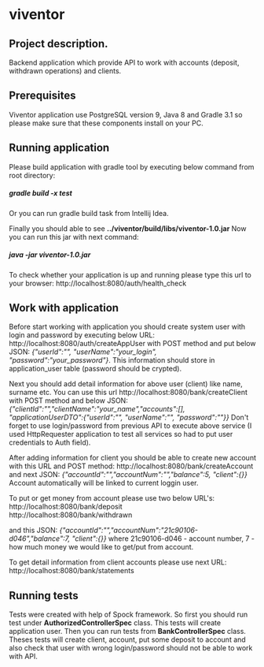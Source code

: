# viventor
## Project description.
Backend application which provide API to work with accounts (deposit, withdrawn operations) and clients.

## Prerequisites
Viventor application use PostgreSQL version 9, Java 8 and Gradle 3.1 so please make sure that these components install
on your PC.

## Running application
Please build application with gradle tool by executing below command from root directory:
##### gradle build -x test
Or you can run gradle build task from Intellij Idea.

Finally you should able to see **../viventor/build/libs/viventor-1.0.jar**
Now you can run this jar with next command:
##### java -jar viventor-1.0.jar

To check whether your application is up and running please type this url to your browser:
http://localhost:8080/auth/health_check

## Work with application
Before start working with application you should create system user with login and password by executing below URL:
http://localhost:8080/auth/createAppUser with POST method and put below JSON:
*{"userId":"", "userName":"your_login", "password":"your_password"}*. This information should store in application_user table (password should be crypted).

Next you should add detail information for above user (client) like name, surname etc.
You can use this url http://localhost:8080/bank/createClient with POST method and below JSON:
*{"clientId":"","clientName":"your_name","accounts":[], "applicationUserDTO":{"userId":"", "userName":"", "password":""}}*
Don't forget to use login/password from previous API to execute above service (I used HttpRequester application to test all services so had to put user credentials to Auth field).

After adding information for client you should be able to create new account with this URL and POST method:
http://localhost:8080/bank/createAccount and next JSON:
*{"accountId":"","accountNum":"","balance":5, "client":{}}*
Account automatically will be linked to current loggin user.

To put or get money from account please use two below URL's:</br>
http://localhost:8080/bank/deposit</br>
http://localhost:8080/bank/withdrawn

and this JSON:
*{"accountId":"","accountNum":"21c90106-d046","balance":7, "client":{}}*
where 21c90106-d046 - account number, 7 - how much money we would like to get/put from account.

To get detail information from client accounts please use next URL:
http://localhost:8080/bank/statements


## Running tests

Tests were created with help of Spock framework. 
So first you should run test under **AuthorizedControllerSpec** class. This tests will create application user.
Then you can run tests from **BankControllerSpec** class. Theses tests will create client, account, put some deposit to account and also check that user with wrong login/password should not be able to work with API.
